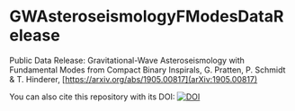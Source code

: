# GWAsteroseismologyFModesDataRelease
Public Data Release: Gravitational-Wave Asteroseismology with Fundamental Modes from Compact Binary Inspirals, G. Pratten, P. Schmidt & T. Hinderer, [https://arxiv.org/abs/1905.00817](arXiv:1905.00817)

You can also cite this repository with its DOI: [![DOI](https://zenodo.org/badge/DOI/10.5281/zenodo.3634863.svg)](https://doi.org/10.5281/zenodo.3634863)








